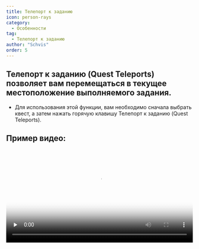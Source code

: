 ```yaml
---
title: Телепорт к заданию
icon: person-rays
category:
  - Особенности
tag:
  - Телепорт к заданию
author: "Schvis"
order: 5
---
```


## Телепорт к заданию (Quest Teleports) позволяет вам перемещаться в текущее местоположение выполняемого задания.
- Для использования этой функции, вам необходимо сначала выбрать квест, а затем нажать горячую клавишу Телепорт к заданию (Quest Teleports).

## Пример видео:

<video controls preload="none" width="100%" poster="https://nextcloud.atruicardona.xyz/s/bHDsLK6ktT7sqn7/preview"><source src="https://nextcloud.atruicardona.xyz/s/bHDsLK6ktT7sqn7/download" type="video/mp4"></video>
